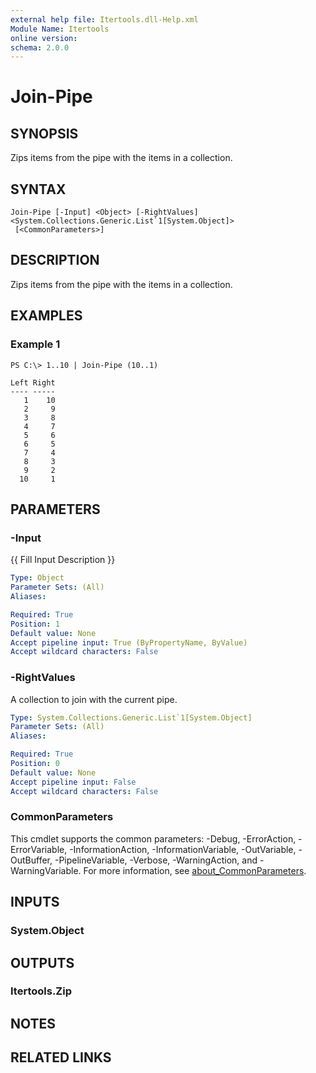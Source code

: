 ```yaml
---
external help file: Itertools.dll-Help.xml
Module Name: Itertools
online version:
schema: 2.0.0
---
```


# Join-Pipe

## SYNOPSIS
Zips items from the pipe with the items in a collection.

## SYNTAX

```
Join-Pipe [-Input] <Object> [-RightValues] <System.Collections.Generic.List`1[System.Object]>
 [<CommonParameters>]
```

## DESCRIPTION
Zips items from the pipe with the items in a collection.

## EXAMPLES

### Example 1
```
PS C:\> 1..10 | Join-Pipe (10..1)

Left Right
---- -----
   1    10
   2     9
   3     8
   4     7
   5     6
   6     5
   7     4
   8     3
   9     2
  10     1
```

## PARAMETERS

### -Input
{{ Fill Input Description }}

```yaml
Type: Object
Parameter Sets: (All)
Aliases:

Required: True
Position: 1
Default value: None
Accept pipeline input: True (ByPropertyName, ByValue)
Accept wildcard characters: False
```

### -RightValues
A collection to join with the current pipe.

```yaml
Type: System.Collections.Generic.List`1[System.Object]
Parameter Sets: (All)
Aliases:

Required: True
Position: 0
Default value: None
Accept pipeline input: False
Accept wildcard characters: False
```

### CommonParameters
This cmdlet supports the common parameters: -Debug, -ErrorAction, -ErrorVariable, -InformationAction, -InformationVariable, -OutVariable, -OutBuffer, -PipelineVariable, -Verbose, -WarningAction, and -WarningVariable. For more information, see [about_CommonParameters](http://go.microsoft.com/fwlink/?LinkID=113216).

## INPUTS

### System.Object
## OUTPUTS

### Itertools.Zip
## NOTES

## RELATED LINKS
